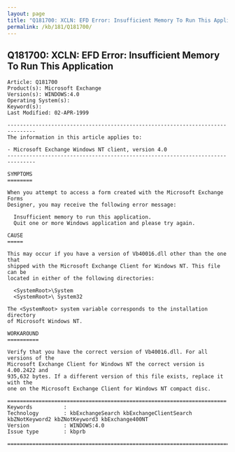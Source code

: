 ```yaml
---
layout: page
title: "Q181700: XCLN: EFD Error: Insufficient Memory To Run This Application"
permalink: /kb/181/Q181700/
---
```


## Q181700: XCLN: EFD Error: Insufficient Memory To Run This Application

	Article: Q181700
	Product(s): Microsoft Exchange
	Version(s): WINDOWS:4.0
	Operating System(s): 
	Keyword(s): 
	Last Modified: 02-APR-1999
	
	-------------------------------------------------------------------------------
	The information in this article applies to:
	
	- Microsoft Exchange Windows NT client, version 4.0 
	-------------------------------------------------------------------------------
	
	SYMPTOMS
	========
	
	When you attempt to access a form created with the Microsoft Exchange Forms
	Designer, you may receive the following error message:
	
	  Insufficient memory to run this application.
	  Quit one or more Windows application and please try again.
	
	CAUSE
	=====
	
	This may occur if you have a version of Vb40016.dll other than the one that
	shipped with the Microsoft Exchange Client for Windows NT. This file can be
	located in either of the following directories:
	
	  <SystemRoot>\System
	  <SystemRoot>\ System32
	
	The <SystemRoot> system variable corresponds to the installation directory
	of Microsoft Windows NT.
	
	WORKAROUND
	==========
	
	Verify that you have the correct version of Vb40016.dll. For all versions of the
	Microsoft Exchange Client for Windows NT the correct version is 4.00.2422 and
	935,632 bytes. If a different version of this file exists, replace it with the
	one on the Microsoft Exchange Client for Windows NT compact disc.
	
	======================================================================
	Keywords          :  
	Technology        : kbExchangeSearch kbExchangeClientSearch kbZNotKeyword2 kbZNotKeyword3 kbExchange400NT
	Version           : WINDOWS:4.0
	Issue type        : kbprb
	
	=============================================================================
	
